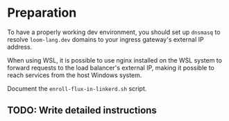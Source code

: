 # Preparation

To have a properly working dev environment, you should set up `dnsmasq` to resolve `loom-lang.dev` domains to your ingress gateway's external IP address.

When using WSL, it is possible to use nginx installed on the WSL system to forward requests to the load balancer's external IP, making it possible to reach services from the host Windows system.

Document the `enroll-flux-in-linkerd.sh` script.

## TODO: Write detailed instructions

